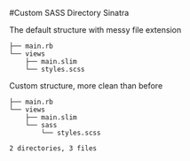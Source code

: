 #Custom SASS Directory Sinatra

The default structure with messy file extension

``` 
├── main.rb
└── views
    ├── main.slim
    └── styles.scss

```

Custom structure, more clean than before
``` 
├── main.rb
└── views
    ├── main.slim
    └── sass
        └── styles.scss

2 directories, 3 files

```